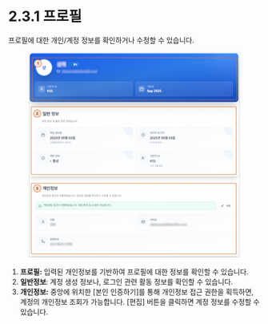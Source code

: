 # 2.3.1 프로필

프로필에 대한 개인/계정 정보를 확인하거나 수정할 수 있습니다.

<figure><img src="../../.gitbook/assets/image (1) (1).png" alt=""><figcaption></figcaption></figure>

1. **프로필:** 입력된 개인정보를 기반하여 프로필에 대한 정보를 확인할 수 있습니다.
2. **일반정보**: 계정 생성 정보나, 로그인 관련 활동 정보를 확인할 수 있습니다.
3. **개인정보:** 중앙에 위치한 \[본인 인증하기]를 통해 개인정보 접근 권한을 획득하면, 계정의 개인정보 조회가 가능합니다. \[편집] 버튼을 클릭하면 계정 정보를 수정할 수 있습니다.







